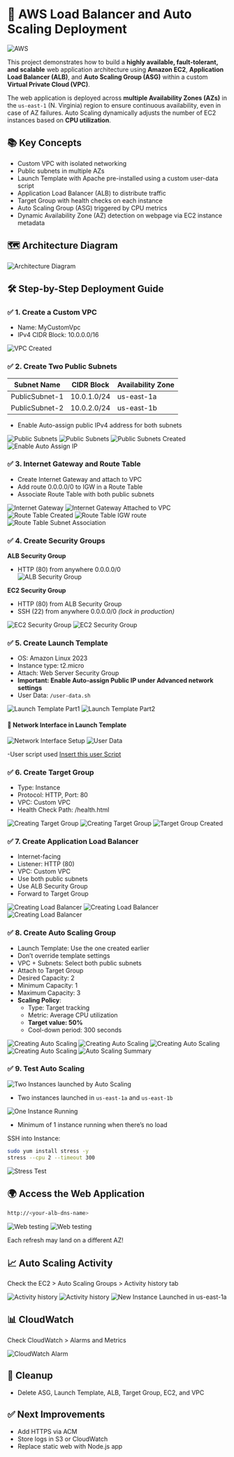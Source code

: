 # 🚀 AWS Load Balancer and Auto Scaling Deployment

![AWS](https://img.shields.io/badge/AWS-AutoScaling-orange)

This project demonstrates how to build a **highly available, fault-tolerant, and scalable** web application architecture using **Amazon EC2**, **Application Load Balancer (ALB)**, and **Auto Scaling Group (ASG)** within a custom **Virtual Private Cloud (VPC)**.

The web application is deployed across **multiple Availability Zones (AZs)** in the `us-east-1` (N. Virginia) region to ensure continuous availability, even in case of AZ failures. Auto Scaling dynamically adjusts the number of EC2 instances based on **CPU utilization**.

## 📚 Key Concepts

- Custom VPC with isolated networking
- Public subnets in multiple AZs
- Launch Template with Apache pre-installed using a custom user-data script
- Application Load Balancer (ALB) to distribute traffic
- Target Group with health checks on each instance
- Auto Scaling Group (ASG) triggered by CPU metrics
- Dynamic Availability Zone (AZ) detection on webpage via EC2 instance metadata

## 🗺️ Architecture Diagram

![Architecture Diagram](./auto-scaling-diagram.png)

## 🛠️ Step-by-Step Deployment Guide

### ✅ 1. Create a Custom VPC

- Name: MyCustomVpc
- IPv4 CIDR Block: 10.0.0.0/16

![VPC Created](./screenshots/vpc-created.png)

### ✅ 2. Create Two Public Subnets

| Subnet Name    | CIDR Block  | Availability Zone |
| -------------- | ----------- | ----------------- |
| PublicSubnet-1 | 10.0.1.0/24 | us-east-1a        |
| PublicSubnet-2 | 10.0.2.0/24 | us-east-1b        |

- Enable Auto-assign public IPv4 address for both subnets

![Public Subnets](./screenshots/public-subnets-1.png)
![Public Subnets](./screenshots/public-subnets-2.png)
![Public Subnets Created](./screenshots/public-subnets-created.png)
![Enable Auto Assign IP](./screenshots/enable-auto-ip.png)

### ✅ 3. Internet Gateway and Route Table

- Create Internet Gateway and attach to VPC
- Add route 0.0.0.0/0 to IGW in a Route Table
- Associate Route Table with both public subnets

![Internet Gateway](./screenshots/internet-gateway-created.png)
![Internet Gateway Attached to VPC](./screenshots/internet-gateway-attach.png)
![Route Table Created](./screenshots/route-table-created.png)
![Route Table IGW route](./screenshots/route-table-attached-IGW.png)
![Route Table Subnet Association](./screenshots/route-table-asso-Subnet.png)

### ✅ 4. Create Security Groups

**ALB Security Group**

- HTTP (80) from anywhere 0.0.0.0/0  
  ![ALB Security Group](./screenshots/alb-security-group.png)

**EC2 Security Group**

- HTTP (80) from ALB Security Group
- SSH (22) from anywhere 0.0.0.0/0 _(lock in production)_

![EC2 Security Group](./screenshots/ec2-security-group.png)
![EC2 Security Group](./screenshots/ec2-security-group-2.png)

### ✅ 5. Create Launch Template

- OS: Amazon Linux 2023
- Instance type: t2.micro
- Attach: Web Server Security Group
- **Important: Enable Auto-assign Public IP under Advanced network settings**
- User Data: `/user-data.sh`

![Launch Template Part1](./screenshots/launch-template-1.png)
![Launch Template Part2](./screenshots/launch-template-2.png)

#### 🔧 Network Interface in Launch Template

![Network Interface Setup](./screenshots/launch-template-network.png)
![User Data](./screenshots/user-script.png)

-User script used
[Insert this user Script](user-script.sh)

### ✅ 6. Create Target Group

- Type: Instance
- Protocol: HTTP, Port: 80
- VPC: Custom VPC
- Health Check Path: /health.html

![Creating Target Group](./screenshots/target-group-1.png)
![Creating Target Group](./screenshots/target-group.png)
![Target Group Created](./screenshots/target-group-created.png)

### ✅ 7. Create Application Load Balancer

- Internet-facing
- Listener: HTTP (80)
- VPC: Custom VPC
- Use both public subnets
- Use ALB Security Group
- Forward to Target Group

![Creating Load Balancer](./screenshots/load-balancer-1.png)
![Creating Load Balancer](./screenshots/load-balancer-2.png)
![Creating Load Balancer](./screenshots/load-balancer-3.png)

### ✅ 8. Create Auto Scaling Group

- Launch Template: Use the one created earlier
- Don’t override template settings
- VPC + Subnets: Select both public subnets
- Attach to Target Group
- Desired Capacity: 2
- Minimum Capacity: 1
- Maximum Capacity: 3
- **Scaling Policy**:
  - Type: Target tracking
  - Metric: Average CPU utilization
  - **Target value: 50%**
  - Cool-down period: 300 seconds

![Creating Auto Scaling](./screenshots/auto-scaling-1.png)
![Creating Auto Scaling](./screenshots/auto-scaling-2.png)
![Creating Auto Scaling](./screenshots/auto-scaling-3.png)
![Creating Auto Scaling](./screenshots/auto-scaling-4.png)
![Auto Scaling Summary](./screenshots/auto-scaling-summary.png)

### ✅ 9. Test Auto Scaling

![Two Instances launched by Auto Scaling](./screenshots/instance-launched-by-autoscaling.png)

- Two instances launched in `us-east-1a` and `us-east-1b`

![One Instance Running](./screenshots/one-instance-running.png)

- Minimum of 1 instance running when there’s no load

SSH into Instance:

```bash
sudo yum install stress -y
stress --cpu 2 --timeout 300
```

![Stress Test](./screenshots/stress-test.png)

## 🌍 Access the Web Application

```bash
http://<your-alb-dns-name>
```

![Web testing](./screenshots/test-webapp-1a.png)
![Web testing](./screenshots/test-webapp-1b.png)

Each refresh may land on a different AZ!

## 📈 Auto Scaling Activity

Check the EC2 > Auto Scaling Groups > Activity history tab

![Activity history](./screenshots/activity-history-1.png)
![Activity history](./screenshots/activity-history-2.png)
![New Instance Launched in us-east-1a](./screenshots/new-instance-launched-again.png)

## 📊 CloudWatch

Check CloudWatch > Alarms and Metrics

![CloudWatch Alarm](./screenshots/cloud-watch-alarm.png)

## 🧹 Cleanup

- Delete ASG, Launch Template, ALB, Target Group, EC2, and VPC

## ✅ Next Improvements

- Add HTTPS via ACM
- Store logs in S3 or CloudWatch
- Replace static web with Node.js app
